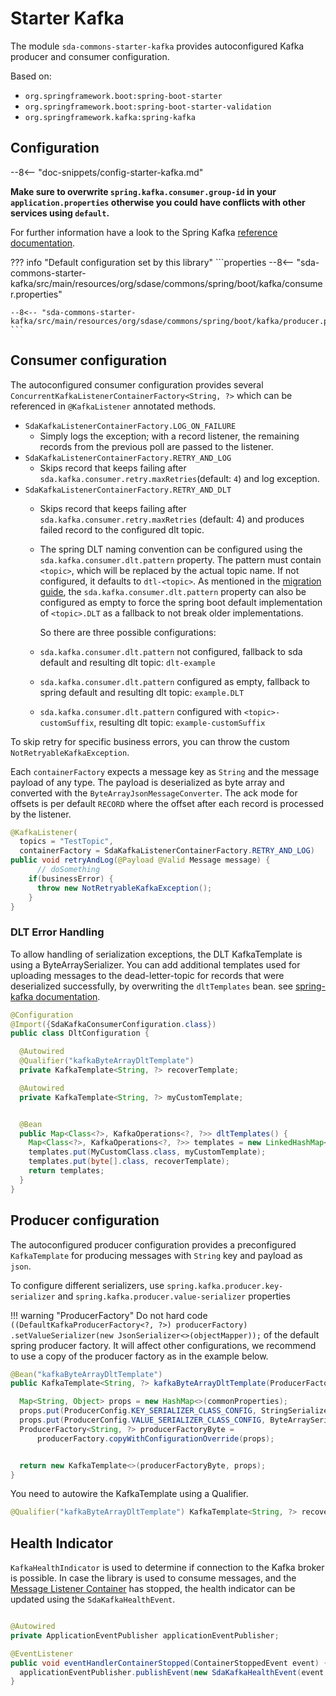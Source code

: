 # Starter Kafka

The module `sda-commons-starter-kafka` provides autoconfigured Kafka producer and consumer
configuration.

Based on:

- `org.springframework.boot:spring-boot-starter`
- `org.springframework.boot:spring-boot-starter-validation`
- `org.springframework.kafka:spring-kafka`

##  Configuration

--8<-- "doc-snippets/config-starter-kafka.md"

**Make sure to overwrite `spring.kafka.consumer.group-id` in your `application.properties` otherwise
you could have conflicts with other services using `default`.**

For further information have a look to the Spring Kafka [reference documentation](https://docs.spring.io/spring-kafka/reference/html/).

??? info "Default configuration set by this library"
    ```properties
    --8<-- "sda-commons-starter-kafka/src/main/resources/org/sdase/commons/spring/boot/kafka/consumer.properties"

    --8<-- "sda-commons-starter-kafka/src/main/resources/org/sdase/commons/spring/boot/kafka/producer.properties"
    ```

## Consumer configuration

The autoconfigured consumer configuration provides
several `ConcurrentKafkaListenerContainerFactory<String, ?>`
which can be referenced in `@KafkaListener` annotated methods.

- `SdaKafkaListenerContainerFactory.LOG_ON_FAILURE`
  - Simply logs the exception; with a record listener, the remaining records from the previous poll
    are passed to the listener.
- `SdaKafkaListenerContainerFactory.RETRY_AND_LOG`
  - Skips record that keeps failing after `sda.kafka.consumer.retry.maxRetries`(default: `4`) and
    log exception.
- `SdaKafkaListenerContainerFactory.RETRY_AND_DLT`
  - Skips record that keeps failing after `sda.kafka.consumer.retry.maxRetries` (default: 4) and
    produces failed record to the configured dlt topic.
  - The spring DLT naming convention can be configured using the
    `sda.kafka.consumer.dlt.pattern` property.
    The pattern must contain `<topic>`, which will be replaced by the actual topic name.
    If not configured, it defaults to `dtl-<topic>`.
    As mentioned in the [migration guide](migration-2-to-3.md#kafka), the `sda.kafka.consumer.dlt.pattern`
    property can also be configured as empty to force the spring boot default implementation of `<topic>.DLT`
    as a fallback to not break older implementations.

    So there are three possible configurations:
  - `sda.kafka.consumer.dlt.pattern` not configured, fallback to sda default and resulting dlt topic: `dlt-example`
  - `sda.kafka.consumer.dlt.pattern` configured as empty, fallback to spring default and resulting dlt topic: `example.DLT`
  - `sda.kafka.consumer.dlt.pattern` configured with `<topic>-customSuffix`, resulting dlt topic: `example-customSuffix`

To skip retry for specific business errors, you can throw the custom `NotRetryableKafkaException`.

Each `containerFactory` expects a message key as `String` and the message payload of any type.
The payload is deserialized as byte array and converted with the `ByteArrayJsonMessageConverter`.
The ack mode for offsets is per default `RECORD` where the offset after each record is
processed by the listener.

```java
@KafkaListener(
  topics = "TestTopic",
  containerFactory = SdaKafkaListenerContainerFactory.RETRY_AND_LOG)
public void retryAndLog(@Payload @Valid Message message) {
      // doSomething
    if(businessError) {
      throw new NotRetryableKafkaException();
    } 
}
```

### DLT Error Handling

To allow handling of serialization exceptions, the DLT KafkaTemplate is using a ByteArraySerializer.
You can add additional templates used for uploading messages to the dead-letter-topic for records
that were deserialized successfully, by overwriting the `dltTemplates` bean. 
see [spring-kafka documentation](https://docs.spring.io/spring-kafka/reference/kafka/annotation-error-handling.html#dead-letters).

```java
@Configuration
@Import({SdaKafkaConsumerConfiguration.class})
public class DltConfiguration {

  @Autowired
  @Qualifier("kafkaByteArrayDltTemplate")
  private KafkaTemplate<String, ?> recoverTemplate;

  @Autowired
  private KafkaTemplate<String, ?> myCustomTemplate;


  @Bean
  public Map<Class<?>, KafkaOperations<?, ?>> dltTemplates() {
    Map<Class<?>, KafkaOperations<?, ?>> templates = new LinkedHashMap<>();
    templates.put(MyCustomClass.class, myCustomTemplate);
    templates.put(byte[].class, recoverTemplate);
    return templates;
  }
}
```

## Producer configuration

The autoconfigured producer configuration provides a preconfigured  `KafkaTemplate` for producing 
messages with `String` key and payload as `json`.

To configure different serializers, use `spring.kafka.producer.key-serializer` and 
`spring.kafka.producer.value-serializer` properties

!!! warning "ProducerFactory"
    Do not hard code `((DefaultKafkaProducerFactory<?, ?>) producerFactory)
    .setValueSerializer(new JsonSerializer<>(objectMapper));` of the default spring producer factory. 
    It will affect other configurations, we recommend to use a copy of the producer factory as in the example below.

```java
@Bean("kafkaByteArrayDltTemplate")  
public KafkaTemplate<String, ?> kafkaByteArrayDltTemplate(ProducerFactory<String, ?> producerFactory) {

  Map<String, Object> props = new HashMap<>(commonProperties);
  props.put(ProducerConfig.KEY_SERIALIZER_CLASS_CONFIG, StringSerializer.class);
  props.put(ProducerConfig.VALUE_SERIALIZER_CLASS_CONFIG, ByteArraySerializer.class);
  ProducerFactory<String, ?> producerFactoryByte =
      producerFactory.copyWithConfigurationOverride(props);


  return new KafkaTemplate<>(producerFactoryByte, props);
}
```

You need to autowire the KafkaTemplate using a Qualifier.

```java
@Qualifier("kafkaByteArrayDltTemplate") KafkaTemplate<String, ?> recoverTemplate,
```

## Health Indicator

`KafkaHealthIndicator` is used to determine if connection to the Kafka broker is possible. 
In case the library is used to consume messages, and the 
[Message Listener Container](https://docs.spring.io/spring-kafka/reference/kafka/receiving-messages/message-listener-container.html)
has stopped, the health indicator can be updated using the `SdaKafkaHealthEvent`.

```java

@Autowired
private ApplicationEventPublisher applicationEventPublisher;

@EventListener
public void eventHandlerContainerStopped(ContainerStoppedEvent event) {
  applicationEventPublisher.publishEvent(new SdaKafkaHealthEvent(event.getSource(), false, "Container stopped due to error"));
}

```
